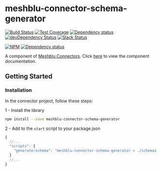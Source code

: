 # meshblu-connector-schema-generator

[![Build Status](https://travis-ci.org/octoblu/meshblu-connector-schema-generator.svg?branch=master)](https://travis-ci.org/octoblu/meshblu-connector-schema-generator)
[![Test Coverage](https://codecov.io/gh/octoblu/meshblu-connector-schema-generator/branch/master/graph/badge.svg)](https://codecov.io/gh/octoblu/meshblu-connector-schema-generator)
[![Dependency status](http://img.shields.io/david/octoblu/meshblu-connector-schema-generator.svg?style=flat)](https://david-dm.org/octoblu/meshblu-connector-schema-generator)
[![devDependency Status](http://img.shields.io/david/dev/octoblu/meshblu-connector-schema-generator.svg?style=flat)](https://david-dm.org/octoblu/meshblu-connector-schema-generator#info=devDependencies)
[![Slack Status](http://community-slack.octoblu.com/badge.svg)](http://community-slack.octoblu.com)

[![NPM](https://nodei.co/npm/meshblu-connector-schema-generator.svg?style=flat)](https://npmjs.org/package/meshblu-connector-schema-generator)
[![Dependency status](http://img.shields.io/david/octoblu/meshblu-connector-schema-generator.svg?style=flat)](https://david-dm.org/octoblu/meshblu-connector-schema-generator)


A component of [Meshblu Connectors](https://meshblu-connectors.readme.io). Click [here](https://meshblu-connectors.readme.io/docs/connector-schema-generator) to view the component documentation.

## Getting Started

### Installation

In the connector project, follow these steps:

1 - Install the library

```bash
npm install --save meshblu-connector-schema-generator
```

2 - Add to the `start` script to your package.json

```js
{
  //...
  "scripts": {
    "generate:schema": "meshblu-connector-schema-generator > ./schemas.json"
  }
  //...
}
```
